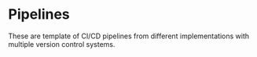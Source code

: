 # Pipelines

These are template of CI/CD pipelines from different implementations with multiple version control systems.
